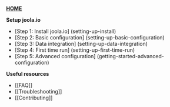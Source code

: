 [**HOME**](Home)

**Setup joola.io**

- [Step 1: Install joola.io] (setting-up-install)
- [Step 2: Basic configuration] (setting-up-basic-configuration)
- [Step 3: Data integration] (setting-up-data-integration)
- [Step 4: First time run] (setting-up-first-time-run)
- [Step 5: Advanced configuration] (getting-started-advanced-configuration)

**Useful resources**

- [[FAQ]]
- [[Troubleshooting]]  
- [[Contributing]]
